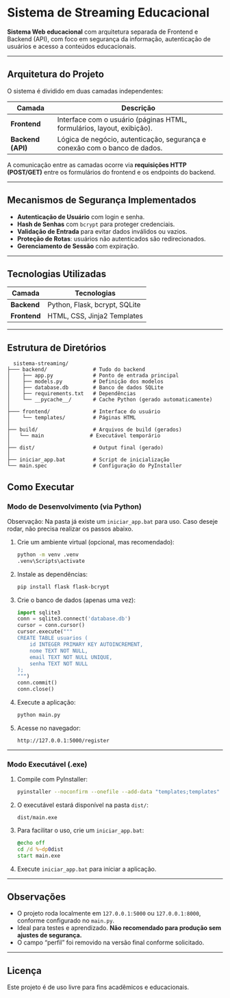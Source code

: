 #  Sistema de Streaming Educacional  

**Sistema Web educacional** com arquitetura separada de Frontend e Backend (API), com foco em segurança da informação, autenticação de usuários e acesso a conteúdos educacionais.  

---

##  Arquitetura do Projeto  
O sistema é dividido em duas camadas independentes:  

| **Camada**       | **Descrição**                                                                 |
|------------------|------------------------------------------------------------------------------|
| **Frontend**     | Interface com o usuário (páginas HTML, formulários, layout, exibição).       |
| **Backend (API)**| Lógica de negócio, autenticação, segurança e conexão com o banco de dados.   |

A comunicação entre as camadas ocorre via **requisições HTTP (POST/GET)** entre os formulários do frontend e os endpoints do backend.  

---

##  Mecanismos de Segurança Implementados  
- **Autenticação de Usuário** com login e senha.  
- **Hash de Senhas** com `bcrypt` para proteger credenciais.  
- **Validação de Entrada** para evitar dados inválidos ou vazios.  
- **Proteção de Rotas**: usuários não autenticados são redirecionados.  
- **Gerenciamento de Sessão** com expiração.  

---

##  Tecnologias Utilizadas  
| **Camada**       | **Tecnologias**                              |
|------------------|---------------------------------------------|
| **Backend**      | Python, Flask, bcrypt, SQLite               |
| **Frontend**     | HTML, CSS, Jinja2 Templates                 |

---

##  Estrutura de Diretórios   
```plaintext
  sistema-streaming/
├─── backend/               # Tudo do backend
│    ├── app.py             # Ponto de entrada principal
│    ├── models.py          # Definição dos modelos
│    ├── database.db        # Banco de dados SQLite
│    ├── requirements.txt   # Dependências
│    └── __pycache__/       # Cache Python (gerado automaticamente)
│
├─── frontend/              # Interface do usuário
│    └── templates/         # Páginas HTML
│
├── build/                  # Arquivos de build (gerados)
│   └── main               # Executável temporário
│
├── dist/                   # Output final (gerado)
│
├── iniciar_app.bat         # Script de inicialização
└── main.spec               # Configuração do PyInstaller

   ```
##  Como Executar

### Modo de Desenvolvimento (via Python)
Observação: Na pasta já existe um `iniciar_app.bat` para uso. Caso deseje rodar, não precisa realizar os passos abaixo. 

1. Crie um ambiente virtual (opcional, mas recomendado):
   ```bash
   python -m venv .venv
   .venv\Scripts\activate

2. Instale as dependências:
   ```bash
   pip install flask flask-bcrypt
   ```

3. Crie o banco de dados (apenas uma vez):
   ```python
   import sqlite3
   conn = sqlite3.connect('database.db')
   cursor = conn.cursor()
   cursor.execute("""
   CREATE TABLE usuarios (
       id INTEGER PRIMARY KEY AUTOINCREMENT,
       nome TEXT NOT NULL,
       email TEXT NOT NULL UNIQUE,
       senha TEXT NOT NULL
   );
   """)
   conn.commit()
   conn.close()
   ```

4. Execute a aplicação:
   ```bash
   python main.py
   ```

5. Acesse no navegador:
   ```
   http://127.0.0.1:5000/register
   ```

---

### Modo Executável (.exe)

1. Compile com PyInstaller:
   ```bash
   pyinstaller --noconfirm --onefile --add-data "templates;templates" main.py
   ```

2. O executável estará disponível na pasta `dist/`:
   ```
   dist/main.exe
   ```

3. Para facilitar o uso, crie um `iniciar_app.bat`:
   ```bat
   @echo off
   cd /d %~dp0dist
   start main.exe
   ```

4. Execute `iniciar_app.bat` para iniciar a aplicação.



---

##  Observações

- O projeto roda localmente em `127.0.0.1:5000` ou `127.0.0.1:8000`, conforme configurado no `main.py`.
- Ideal para testes e aprendizado. **Não recomendado para produção sem ajustes de segurança.**
- O campo “perfil” foi removido na versão final conforme solicitado.

---

## Licença

Este projeto é de uso livre para fins acadêmicos e educacionais.
